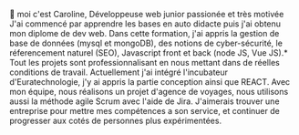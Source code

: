 👋 moi c'est Caroline, 
 Développeuse web junior passionée et très motivée
 J'ai commencé par apprendre les bases en auto didacte puis j'ai obtenu mon diplome de dev web.
 Dans cette formation, j'ai appris la gestion de base de données (mysql et mongoDB), 
 des notions de cyber-sécurité, le réferencement naturel (SEO), Javascript front et back (node JS, Vue JS).*
 Tout les projets sont professionnalisant en nous mettant dans de réelles conditions de travail.
Actuellement j'ai intégré l'incubateur d'Euratechnologie, j'y ai appris la partie conception ainsi que REACT.
Avec mon équipe, nous réalisons un projet d'agence de voyages, nous utilisons aussi la méthode agile Scrum avec l'aide de Jira.
J'aimerais trouver une entreprise pour mettre mes compétences a son service, et continuer de progresser aux cotés de personnes plus expérimentées.

<!---
CAROLIONNE/CAROLIONNE is a ✨ special ✨ repository because its `README.md` (this file) appears on your GitHub profile.
You can click the Preview link to take a look at your changes.
--->
